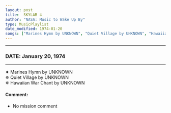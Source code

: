 ```yaml
---
layout: post
title:  SKYLAB 4
author: "NASA: Music to Wake Up By"
type: MusicPlaylist
date_modified: 1974-01-20
songs: ["Marines Hymn by UNKNOWN", "Quiet Village by UNKNOWN", "Hawaiian War Chant by UNKNOWN"]
---
```


----
### DATE: January 20, 1974
----
✷ Marines Hymn by UNKNOWN  &nbsp;<br />
✵ Quiet Village by UNKNOWN  &nbsp;<br />
✵ Hawaiian War Chant by UNKNOWN

#### Comment:
* No mission comment



<br/>
<center>
	<a target="_blank"
	   href="https://twitter.com/intent/tweet?hashtags=Space,NASA,Playlist,NASAWakeupCalls,SpaceProgram&text={{ page.author}}, '{{ page.songs.first }}' {{ page.title }}, {{ page.date | date: '%B %d, %Y' }}. {{ site.url }}{{ page.url }}&via=nasawakeupcalls"><i class="fab fa-twitter" alt="Tweet this page" style="font-size: 1.3em;"></i></a>
	&nbsp; 	<i class="fas fa-user-astronaut" style="font-size: 1.5em;"></i> &nbsp;
    <a type="amzn" search="'Marines Hymn by UNKNOWN' or 'Quiet Village by UNKNOWN' or 'Hawaiian War Chant by UNKNOWN'" category="popular music">
    <i class="fab fa-amazon" style="font-size: 1.3em;"></i></a>
</center>
